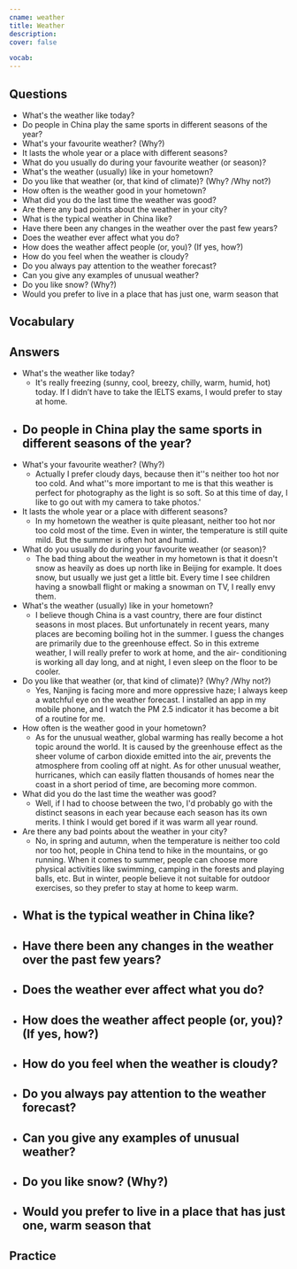 ```yaml
---
cname: weather
title: Weather
description: 
cover: false

vocab:
---
```

<banner></banner>

## Questions

- What&#39;s the weather like today?
- Do people in China play the same sports in different seasons of the year?
- What&#39;s your favourite weather? (Why?)
- It lasts the whole year or a place with different seasons?
- What do you usually do during your favourite weather (or season)?
- What&#39;s the weather (usually) like in your hometown?
- Do you like that weather (or, that kind of climate)? (Why? &#x2F;Why not?)
- How often is the weather good in your hometown?
- What did you do the last time the weather was good?
- Are there any bad points about the weather in your city?
- What is the typical weather in China like?
- Have there been any changes in the weather over the past few years?
- Does the weather ever affect what you do?
- How does the weather affect people (or, you)? (If yes, how?)
- How do you feel when the weather is cloudy?
- Do you always pay attention to the weather forecast?
- Can you give any examples of unusual weather?
- Do you like snow? (Why?)
- Would you prefer to live in a place that has just one, warm season that

## Vocabulary

<vocab-box></vocab-box>

## Answers

- What&#39;s the weather like today?
  - It&#39;s really freezing (sunny, cool, breezy, chilly, warm, humid, hot) today. If I didn’t have to take the IELTS exams, I would prefer to stay at home.
- Do people in China play the same sports in different seasons of the year?
  - 
- What&#39;s your favourite weather? (Why?)
  - Actually I prefer cloudy days, because then it&#39;&#39;s neither too hot nor too cold. And what&#39;&#39;s more important to me is that this weather is perfect for photography as the light is so soft. So at this time of day, I like to go out with my camera to take photos.&#39;
- It lasts the whole year or a place with different seasons?
  - In my hometown the weather is quite pleasant, neither too hot nor too cold most of the time. Even in winter, the temperature is still quite mild. But the summer is often hot and humid.
- What do you usually do during your favourite weather (or season)?
  - The bad thing about the weather in my hometown is that it doesn&#39;t snow as heavily as does up north like in Beijing for example. It does snow, but usually we just get a little bit. Every time I see children having a snowball flight or making a snowman on TV, I really envy them.
- What&#39;s the weather (usually) like in your hometown?
  - I believe though China is a vast country, there are four distinct seasons in most places. But unfortunately in recent years, many places are becoming boiling hot in the summer. I guess the changes are primarily due to the greenhouse effect. So in this extreme weather, I will really prefer to work at home, and the air- conditioning is working all day long, and at night, I even sleep on the floor to be cooler.
- Do you like that weather (or, that kind of climate)? (Why? &#x2F;Why not?)
  - Yes, Nanjing is facing more and more oppressive haze; I always keep a watchful eye on the weather forecast. I installed an app in my mobile phone, and I watch the PM 2.5 indicator it has become a bit of a routine for me.
- How often is the weather good in your hometown?
  - As for the unusual weather, global warming has really become a hot topic around the world. It is caused by the greenhouse effect as the sheer volume of carbon dioxide emitted into the air, prevents the atmosphere from cooling off at night. As for other unusual weather, hurricanes, which can easily flatten thousands of homes near the coast in a short period of time, are becoming more common.
- What did you do the last time the weather was good?
  - Well, if I had to choose between the two, I&#39;d probably go with the distinct seasons in each year because each season has its own merits. I think I would get bored if it was warm all year round.
- Are there any bad points about the weather in your city?
  - No, in spring and autumn, when the temperature is neither too cold nor too hot, people in China tend to hike in the mountains, or go running. When it comes to summer, people can choose more physical activities like swimming, camping in the forests and playing balls, etc. But in winter, people believe it not suitable for outdoor exercises, so they prefer to stay at home to keep warm.
- What is the typical weather in China like?
  - 
- Have there been any changes in the weather over the past few years?
  - 
- Does the weather ever affect what you do?
  - 
- How does the weather affect people (or, you)? (If yes, how?)
  - 
- How do you feel when the weather is cloudy?
  - 
- Do you always pay attention to the weather forecast?
  - 
- Can you give any examples of unusual weather?
  - 
- Do you like snow? (Why?)
  - 
- Would you prefer to live in a place that has just one, warm season that
  - 

## Practice

<qrfooter></qrfooter>
